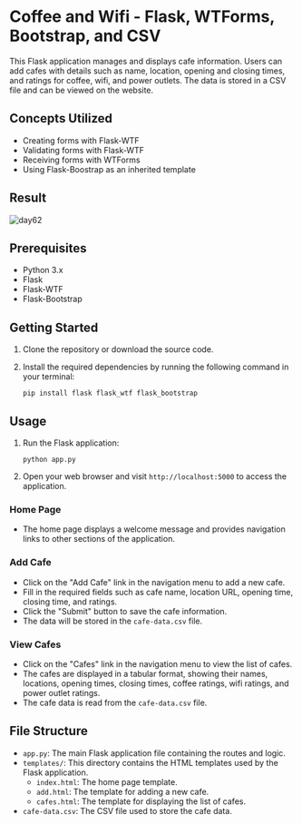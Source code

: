 # Coffee and Wifi - Flask, WTForms, Bootstrap, and CSV
This Flask application manages and displays cafe information. Users can add cafes with details such as name, location, opening and closing times, and ratings for coffee, wifi, and power outlets. The data is stored in a CSV file and can be viewed on the website.

## Concepts Utilized
- Creating forms with Flask-WTF
- Validating forms with Flask-WTF
- Receiving forms with WTForms
- Using Flask-Boostrap as an inherited template

## Result
![day62](https://user-images.githubusercontent.com/98851253/161461262-b6962031-b23d-4bdf-8afa-e30a2892f387.gif)


## Prerequisites
-   Python 3.x
-   Flask
-   Flask-WTF
-   Flask-Bootstrap

## Getting Started
1.  Clone the repository or download the source code.
    
2.  Install the required dependencies by running the following command in your terminal:
    
    ```
    pip install flask flask_wtf flask_bootstrap
    ```
## Usage

1.  Run the Flask application:
    

    
    ```
    python app.py    
    ```
    
2.  Open your web browser and visit  `http://localhost:5000`  to access the application.
    
### Home Page
-   The home page displays a welcome message and provides navigation links to other sections of the application.

### Add Cafe
-   Click on the "Add Cafe" link in the navigation menu to add a new cafe.
-   Fill in the required fields such as cafe name, location URL, opening time, closing time, and ratings.
-   Click the "Submit" button to save the cafe information.
-   The data will be stored in the  `cafe-data.csv`  file.

### View Cafes
-   Click on the "Cafes" link in the navigation menu to view the list of cafes.
-   The cafes are displayed in a tabular format, showing their names, locations, opening times, closing times, coffee ratings, wifi ratings, and power outlet ratings.
-   The cafe data is read from the  `cafe-data.csv`  file.

## File Structure
-   `app.py`: The main Flask application file containing the routes and logic.
-   `templates/`: This directory contains the HTML templates used by the Flask application.
    -   `index.html`: The home page template.
    -   `add.html`: The template for adding a new cafe.
    -   `cafes.html`: The template for displaying the list of cafes.
-   `cafe-data.csv`: The CSV file used to store the cafe data.
